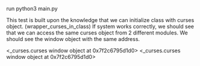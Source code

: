 run
python3 main.py

This test is built upon the knowledge that we can initialize class with curses object. (wrapper_curses_in_class)
If system works correctly, we should see that we can access the same curses object from 2 different modules.
We should see the window object with the same address.

<_curses.curses window object at 0x7f2c6795d1d0>
<_curses.curses window object at 0x7f2c6795d1d0>